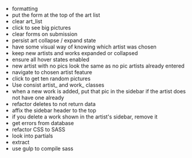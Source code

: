   - formatting
  - put the form at the top of the art list
  - clear art_list
  - click to see big pictures
  - clear forms on submission
  - persist art collapse / expand state
  - have some visual way of knowing which artist was chosen
  - keep new artists and works expanded or collapsed
  - ensure all hover states enabled
  - new artist with no pics look the same as no pic artists already entered
  - navigate to chosen artist feature
  - click to get ten random pictures
  - Use consist artist_ and work_ classes
- when a new work is added, put that pic in the sidebar if the artist does not have one already
- refactor deletes to not return data
- affix the sidebar header to the top
- if you delete a work shown in the artist's sidebar, remove it
- get errors from database
- refactor CSS to SASS
- look into partials
- extract 
- use gulp to compile sass